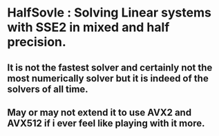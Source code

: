 # HalfSovle : Solving Linear systems with SSE2 in mixed and half precision.
## It is not the fastest solver and certainly not the most numerically solver but it is indeed of the solvers of all time.
## May or may not extend it to use AVX2 and AVX512 if i ever feel like playing with it more.
